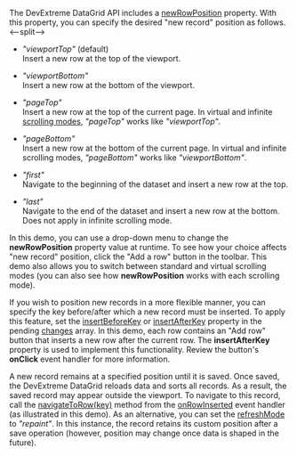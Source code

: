 The DevExtreme DataGrid API includes a [newRowPosition](/Documentation/ApiReference/UI_Components/dxDataGrid/Configuration/editing/#newRowPosition) property. With this property, you can specify the desired "new record" position as follows.
<--split-->

- *"viewportTop"* (default)           
Insert a new row at the top of the viewport.

- *"viewportBottom"*          
Insert a new row at the bottom of the viewport.

- *"pageTop"*         
Insert a new row at the top of the current page. In virtual and infinite [scrolling modes](/Documentation/ApiReference/UI_Components/dxDataGrid/Configuration/scrolling/#mode), *"pageTop"* works like *"viewportTop"*. 

- *"pageBottom"*        
Insert a new row at the bottom of the current page. In virtual and infinite scrolling modes, *"pageBottom"* works like *"viewportBottom"*. 

- *"first"*           
Navigate to the beginning of the dataset and insert a new row at the top.

- *"last"*            
Navigate to the end of the dataset and insert a new row at the bottom. Does not apply in infinite scrolling mode.

In this demo, you can use a drop-down menu to change the **newRowPosition** property value at runtime. To see how your choice affects "new record" position, click the "Add a row" button in the toolbar. This demo also allows you to switch between standard and virtual scrolling modes (you can also see how **newRowPosition** works with each scrolling mode).

If you wish to position new records in a more flexible manner, you can specify the key before/after which a new record must be inserted. To apply this feature, set the [insertBeforeKey](/Documentation/ApiReference/UI_Components/dxDataGrid/Configuration/editing/changes/#insertBeforeKey) or [insertAfterKey](/Documentation/ApiReference/UI_Components/dxDataGrid/Configuration/editing/changes/#insertAfterKey) property in the pending [changes](/Documentation/ApiReference/UI_Components/dxDataGrid/Configuration/editing/changes/) array. In this demo, each row contains an "Add row" button that inserts a new row after the current row. The **insertAfterKey** property is used to implement this functionality. Review the button's **onClick** event handler for more information.

A new record remains at a specified position until it is saved. Once saved, the DevExtreme DataGrid reloads data and sorts all records. As a result, the saved record may appear outside the viewport. To navigate to this record, call the [navigateToRow(key)](/Documentation/ApiReference/UI_Components/dxDataGrid/Methods/#navigateToRowkey) method from the [onRowInserted](/Documentation/ApiReference/UI_Components/dxDataGrid/Configuration/#onRowInserted) event handler (as illustrated in this demo). As an alternative, you can set the [refreshMode](/Documentation/ApiReference/UI_Components/dxDataGrid/Configuration/editing/#refreshMode) to *"repaint"*. In this instance, the record retains its custom position after a save operation (however, position may change once data is shaped in the future).